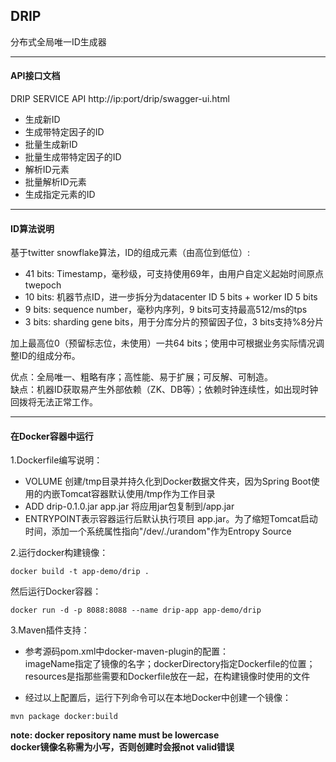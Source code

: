 ## DRIP 
分布式全局唯一ID生成器    

---
#### API接口文档
DRIP SERVICE API 
http://ip:port/drip/swagger-ui.html
- 生成新ID
- 生成带特定因子的ID
- 批量生成新ID
- 批量生成带特定因子的ID
- 解析ID元素
- 批量解析ID元素
- 生成指定元素的ID


---
#### ID算法说明
基于twitter snowflake算法，ID的组成元素（由高位到低位）:
- 41 bits: Timestamp，毫秒级，可支持使用69年，由用户自定义起始时间原点twepoch
- 10 bits: 机器节点ID，进一步拆分为datacenter ID 5 bits + worker ID 5 bits
- 9 bits: sequence number，毫秒内序列，9 bits可支持最高512/ms的tps
- 3 bits: sharding gene bits，用于分库分片的预留因子位，3 bits支持%8分片

加上最高位0（预留标志位，未使用）一共64 bits；使用中可根据业务实际情况调整ID的组成分布。

优点：全局唯一、粗略有序；高性能、易于扩展；可反解、可制造。     
缺点：机器ID获取易产生外部依赖（ZK、DB等）；依赖时钟连续性，如出现时钟回拨将无法正常工作。


---
#### 在Docker容器中运行

1.Dockerfile编写说明：  
- VOLUME 创建/tmp目录并持久化到Docker数据文件夹，因为Spring Boot使用的内嵌Tomcat容器默认使用/tmp作为工作目录     
- ADD drip-0.1.0.jar app.jar 将应用jar包复制到/app.jar       
- ENTRYPOINT表示容器运行后默认执行项目 app.jar。为了缩短Tomcat启动时间，添加一个系统属性指向"/dev/./urandom"作为Entropy Source   
    

2.运行docker构建镜像：    
<pre><code>docker build -t app-demo/drip .
</code></pre>

然后运行Docker容器：
<pre><code>docker run -d -p 8088:8088 --name drip-app app-demo/drip
</code></pre>

    
3.Maven插件支持：        
- 参考源码pom.xml中docker-maven-plugin的配置：     
imageName指定了镜像的名字；dockerDirectory指定Dockerfile的位置；resources是指那些需要和Dockerfile放在一起，在构建镜像时使用的文件          

- 经过以上配置后，运行下列命令可以在本地Docker中创建一个镜像：       
<pre><code>mvn package docker:build
</code></pre>

**note: docker repository name must be lowercase**    
**docker镜像名称需为小写，否则创建时会报not valid错误**
